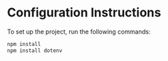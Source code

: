 # Configuration Instructions

To set up the project, run the following commands:

```bash
npm install
npm install dotenv
